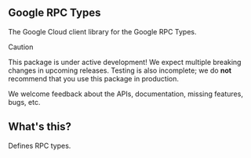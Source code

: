 ## Google RPC Types

The Google Cloud client library for the Google RPC Types.

<!-- Code generated by sidekick. DO NOT EDIT. -->

> [!CAUTION]
> This package is under active development! We expect multiple breaking changes
in upcoming releases. Testing is also incomplete; we do **not** recommend that
you use this package in production.

We welcome feedback about the APIs, documentation, missing features, bugs, etc.

## What's this?

Defines RPC types.

